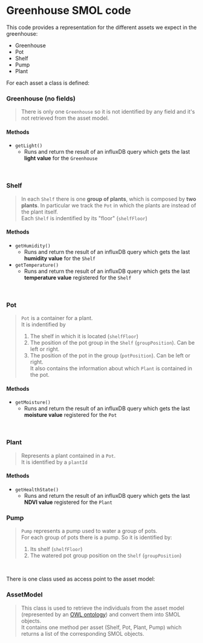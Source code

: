 # Greenhouse SMOL code

This code provides a representation for the different assets we expect in the greenhouse:
- Greenhouse
- Pot
- Shelf
- Pump
- Plant

For each asset a class is defined:

### Greenhouse (no fields)
> There is only one `Greenhouse` so it is not identified by any field and it's not retrieved from the asset model. <br>

#### Methods
- `getLight()`
    - Runs and return the result of an influxDB query which gets the last **light value** for the `Greenhouse`

<br>

### Shelf

> In each `Shelf` there is one **group of plants**, which is composed by **two plants**. In particular we track the `Pot` in which the plants are instead of the plant itself.<br>
> Each `Shelf` is indentified by its "floor" (`shelfFloor`)

#### Methods

- `getHumidity()`
    - Runs and return the result of an influxDB query which gets the last **humidity value** for the `Shelf`
- `getTemperature()`
    - Runs and return the result of an influxDB query which gets the last **temperature value** registered for the `Shelf`


<br>

### Pot
> `Pot` is a container for a plant. <br>
> It is indentified by
> 1. The shelf in which it is located (`shelfFloor`)
> 2. The position of the pot group in the `Shelf` (`groupPosition`). Can be left or right. <br>
> 3. The position of the pot in the group (`potPosition`). Can be left or right. <br>
> It also contains the information about which `Plant` is contained in the pot.

#### Methods

- `getMoisture()`
    - Runs and return the result of an influxDB query which gets the last **moisture value** registered for the `Pot`

<br>

### Plant

> Represents a plant contained in a `Pot`. <br>
> It is identified by a `plantId`

#### Methods

- `getHealthState()`
    - Runs and return the result of an influxDB query which gets the last **NDVI value** registered for the `Plant`

### Pump

> `Pump` represents a pump used to water a group of pots. <br>
> For each group of pots there is a pump. So it is identified by:
> 1. Its shelf (`shelfFloor`)
> 2. The watered pot group position on the `Shelf` (`groupPosition`)

<br>


There is one class used as access point to the asset model:

### AssetModel

> This class is used to retrieve the individuals from the asset model (represented by an [OWL ontology](../README.md#greenhouse-asset-model)) and convert them into SMOL objects. <br>
> It contains one method per asset (Shelf, Pot, Plant, Pump) which returns a list of the corresponding SMOL objects. <br>
